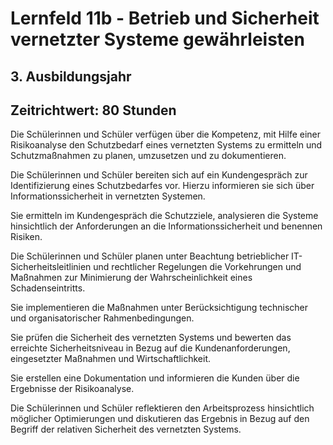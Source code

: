 # Lernfeld 11b - Betrieb und Sicherheit vernetzter Systeme gewährleisten

## 3. Ausbildungsjahr
## Zeitrichtwert: 80 Stunden

Die Schülerinnen und Schüler verfügen über die Kompetenz, mit Hilfe einer Risikoanalyse den Schutzbedarf eines vernetzten Systems zu ermitteln und Schutzmaßnahmen zu planen, umzusetzen und zu dokumentieren.

Die Schülerinnen und Schüler bereiten sich auf ein Kundengespräch zur Identifizierung eines Schutzbedarfes vor. Hierzu informieren sie sich über Informationssicherheit in vernetzten Systemen.

Sie ermitteln im Kundengespräch die Schutzziele, analysieren die Systeme hinsichtlich der Anforderungen an die Informationssicherheit und benennen Risiken.

Die Schülerinnen und Schüler planen unter Beachtung betrieblicher IT-Sicherheitsleitlinien und rechtlicher Regelungen die Vorkehrungen und Maßnahmen zur Minimierung der Wahrscheinlichkeit eines Schadenseintritts.

Sie implementieren die Maßnahmen unter Berücksichtigung technischer und organisatorischer Rahmenbedingungen. 

Sie prüfen die Sicherheit des vernetzten Systems und bewerten das erreichte Sicherheitsniveau in Bezug auf die Kundenanforderungen, eingesetzter Maßnahmen und Wirtschaftlichkeit.

Sie erstellen eine Dokumentation und informieren die Kunden über die Ergebnisse der Risikoanalyse.

Die Schülerinnen und Schüler reflektieren den Arbeitsprozess hinsichtlich möglicher Optimierungen und diskutieren das Ergebnis in Bezug auf den Begriff der relativen Sicherheit des vernetzten Systems.